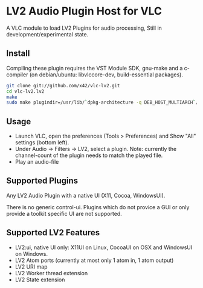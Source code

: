 LV2 Audio Plugin Host for VLC
=============================

A VLC module to load LV2 Plugins for audio processing,
Still in development/experimental state.

Install
-------

Compiling these plugin requires the VST Module SDK, gnu-make and a c-compiler
(on debian/ubuntu: libvlccore-dev, build-essential packages).

```bash
git clone git://github.com/x42/vlc-lv2.git
cd vlc-lv2.lv2
make
sudo make plugindir=/usr/lib/`dpkg-architecture -q DEB_HOST_MULTIARCH`/vlc/plugins/ install
```

Usage
-----

* Launch VLC, open the preferences (Tools > Preferences) and Show "All" settings (bottom left).
* Under Audio -> Filters -> LV2, select a plugin.
  Note: currently the channel-count of the plugin needs to match the played file.
* Play an audio-file


Supported Plugins
-----------------

Any LV2 Audio Plugin with a native UI (X11, Cocoa, WindowsUI).

There is no generic control-ui. Plugins which do not provice a GUI or only provide
a toolkit specific UI are not supported.

Supported LV2 Features
----------------------
* LV2:ui, native UI only: X11UI on Linux, CocoaUI on OSX and WindowsUI on Windows.
* LV2 Atom ports (currently at most only 1 atom in, 1 atom output)
* LV2 URI map
* LV2 Worker thread extension
* LV2 State extension
